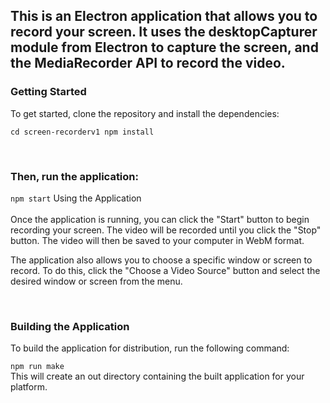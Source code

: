 <h2>This is an Electron application that allows you to record your screen. It uses the desktopCapturer module from Electron to capture the screen, and the MediaRecorder API to record the video.</h2>

<h3>Getting Started</h3>
To get started, clone the repository and install the dependencies:
<br/>

<code>cd screen-recorderv1
npm install</code>

<br/>

<h3>Then, run the application:</h3>

<code>npm start</code>
Using the Application
<br/>
<br/>
Once the application is running, you can click the "Start" button to begin recording your screen. The video will be recorded until you click the "Stop" button. The video will then be saved to your computer in WebM format.

The application also allows you to choose a specific window or screen to record. To do this, click the "Choose a Video Source" button and select the desired window or screen from the menu.

<br/>

<h3>Building the Application</h3>
To build the application for distribution, run the following command:

<code>npm run make</code>
<br/>
This will create an out directory containing the built application for your platform.

